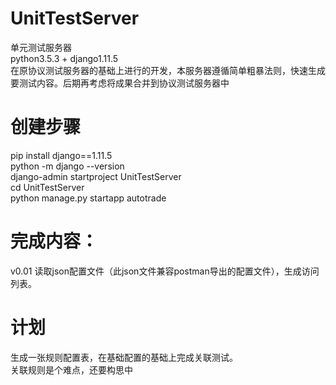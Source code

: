 # UnitTestServer
单元测试服务器    
python3.5.3 + django1.11.5    
在原协议测试服务器的基础上进行的开发，本服务器遵循简单粗暴法则，快速生成要测试内容。后期再考虑将成果合并到协议测试服务器中

# 创建步骤    
pip install django==1.11.5        
python -m django --version    
django-admin startproject UnitTestServer    
cd UnitTestServer    
python manage.py startapp autotrade    

# 完成内容：    
v0.01 读取json配置文件（此json文件兼容postman导出的配置文件），生成访问列表。    

# 计划    
生成一张规则配置表，在基础配置的基础上完成关联测试。    
关联规则是个难点，还要构思中    




